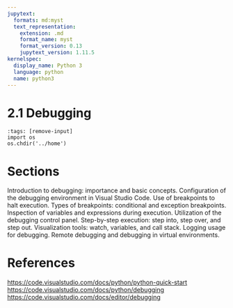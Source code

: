 ```yaml
---
jupytext:
  formats: md:myst
  text_representation:
    extension: .md
    format_name: myst
    format_version: 0.13
    jupytext_version: 1.11.5
kernelspec:
  display_name: Python 3
  language: python
  name: python3
---
```


# 2.1 Debugging

```{code-cell} python
:tags: [remove-input]
import os
os.chdir('../home')
```
# Sections

Introduction to debugging: importance and basic concepts.
Configuration of the debugging environment in Visual Studio Code.
Use of breakpoints to halt execution.
Types of breakpoints: conditional and exception breakpoints.
Inspection of variables and expressions during execution.
Utilization of the debugging control panel.
Step-by-step execution: step into, step over, and step out.
Visualization tools: watch, variables, and call stack.
Logging usage for debugging.
Remote debugging and debugging in virtual environments.

# References
https://code.visualstudio.com/docs/python/python-quick-start
https://code.visualstudio.com/docs/python/debugging
https://code.visualstudio.com/docs/editor/debugging